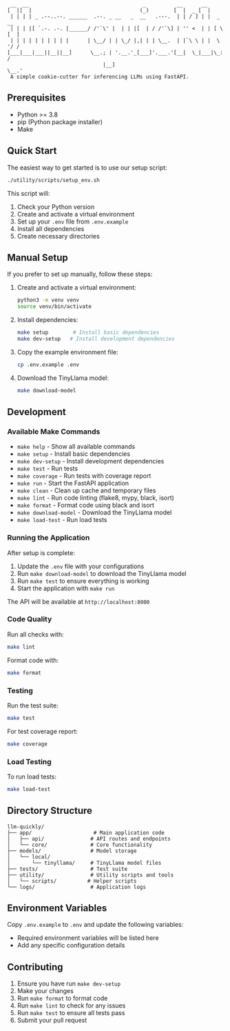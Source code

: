 ```
 __  __                                     _          __      __           
[  |[  |                                   (_)        [  |  _ [  |          
 | | | | _ .--..--. ______  .--. _ __   _  __   .---.  | | / ] | |  _   __  
 | | | |[ `.-. .-. |______/ /'`\' |  | | |[  | / /'`\] | '' <  | | [ \ [  ] 
 | | | | | | | | | |      | \__/ | | \_/ |,| | | \__.  | |`\ \ | |  \ '/ /  
[___|___|___||__||__]      \__.; | '.__.'_[___]'.___.'[__|  \_|___|\_:  /   
                               |__]                                \__.'    
 A simple cookie-cutter for inferencing LLMs using FastAPI. 
```


## Prerequisites

- Python >= 3.8
- pip (Python package installer)
- Make

## Quick Start

The easiest way to get started is to use our setup script:

```bash
./utility/scripts/setup_env.sh
```

This script will:
1. Check your Python version
2. Create and activate a virtual environment
3. Set up your `.env` file from `.env.example`
4. Install all dependencies
5. Create necessary directories

## Manual Setup

If you prefer to set up manually, follow these steps:

1. Create and activate a virtual environment:
   ```bash
   python3 -m venv venv
   source venv/bin/activate
   ```

2. Install dependencies:
   ```bash
   make setup        # Install basic dependencies
   make dev-setup   # Install development dependencies
   ```

3. Copy the example environment file:
   ```bash
   cp .env.example .env
   ```

4. Download the TinyLlama model:
   ```bash
   make download-model
   ```

## Development

### Available Make Commands

- `make help` - Show all available commands
- `make setup` - Install basic dependencies
- `make dev-setup` - Install development dependencies
- `make test` - Run tests
- `make coverage` - Run tests with coverage report
- `make run` - Start the FastAPI application
- `make clean` - Clean up cache and temporary files
- `make lint` - Run code linting (flake8, mypy, black, isort)
- `make format` - Format code using black and isort
- `make download-model` - Download the TinyLlama model
- `make load-test` - Run load tests

### Running the Application

After setup is complete:

1. Update the `.env` file with your configurations
2. Run `make download-model` to download the TinyLlama model
3. Run `make test` to ensure everything is working
4. Start the application with `make run`

The API will be available at `http://localhost:8000`

### Code Quality

Run all checks with:
```bash
make lint
```

Format code with:
```bash
make format
```

### Testing

Run the test suite:
```bash
make test
```

For test coverage report:
```bash
make coverage
```

### Load Testing

To run load tests:
```bash
make load-test
```

## Directory Structure

```
llm-quickly/
├── app/                    # Main application code
│   ├── api/               # API routes and endpoints
│   └── core/              # Core functionality
├── models/                # Model storage
│   └── local/
│       └── tinyllama/     # TinyLlama model files
├── tests/                 # Test suite
├── utility/               # Utility scripts and tools
│   └── scripts/          # Helper scripts
└── logs/                  # Application logs
```

## Environment Variables

Copy `.env.example` to `.env` and update the following variables:
- Required environment variables will be listed here
- Add any specific configuration details

## Contributing

1. Ensure you have run `make dev-setup`
2. Make your changes
3. Run `make format` to format code
4. Run `make lint` to check for any issues
5. Run `make test` to ensure all tests pass
6. Submit your pull request
